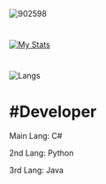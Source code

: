 


![902598](https://cdn.ghost143.de/profile.gif)
#
[![My Stats](https://github-readme-stats.vercel.app/api?username=DieserGhost)](https://ghost143.de/CookieClick/)
#
![Langs](https://github-readme-stats.vercel.app/api/top-langs?username=DieserGhost&show_icons=true&theme=tokyonight&layout=compact)


#  #Developer

Main Lang: C#


2nd Lang: Python


3rd Lang: Java

#
                                             
